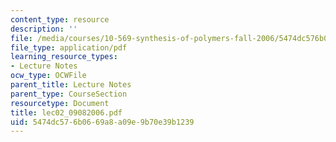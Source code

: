 ```yaml
---
content_type: resource
description: ''
file: /media/courses/10-569-synthesis-of-polymers-fall-2006/5474dc576b0669a8a09e9b70e39b1239_lec02_09082006.pdf
file_type: application/pdf
learning_resource_types:
- Lecture Notes
ocw_type: OCWFile
parent_title: Lecture Notes
parent_type: CourseSection
resourcetype: Document
title: lec02_09082006.pdf
uid: 5474dc57-6b06-69a8-a09e-9b70e39b1239
---
```

